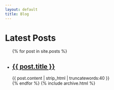 ```yaml
---
layout: default
title: Blog
---
```

<h1>Latest Posts</h1>

<ul class="main-col66 bottom-2">
  {% for post in site.posts %}
    <li>
      <h2><a href="{{ post.url }}">{{ post.title }}</a></h2>
      {{ post.content | strip_html | truncatewords:40 }}
    </li>
  {% endfor %}
  {% include archive.html %}
</ul>

<!-- 

<div class="main-col33">
  <div>
    <a class="twitter-timeline"
       href="https://twitter.com/Abelaer"
       data-width="300"
       data-height="300"
       data-chrome="nofooter noscrollbar noborders transparent"
       data-tweet-limit="3">Tweets by @Abelaer</a>
    <script async src="https://platform.twitter.com/widgets.js" charset="utf-8"></script>
  </div>
</div> -->